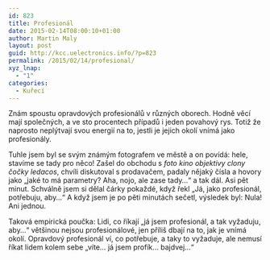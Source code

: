 ```yaml
---
id: 823
title: Profesionál
date: 2015-02-14T08:00:10+01:00
author: Martin Maly
layout: post
guid: http://kcc.uelectronics.info/?p=823
permalink: /2015/02/14/profesional/
xyz_lnap:
  - "1"
categories:
  - Kuřecí
---
```

Znám spoustu opravdových profesionálů v různých oborech. Hodně věcí mají společných, a ve sto procentech případů i jeden povahový rys. Totiž že naprosto neplýtvají svou energií na to, jestli je jejich okolí vnímá jako profesionály.

Tuhle jsem byl se svým známým fotografem ve městě a on povídá: hele, stavíme se tady pro něco! Zašel do obchodu s _foto kino objektivy clony čočky ledacos_, chvíli diskutoval s prodavačem, padaly nějaký čísla a hovory jako &#8222;jaké to má parametry? Aha, nojo, ale zase tady&#8230;&#8220; a tak dál. Asi pět minut. Schválně jsem si dělal čárky pokaždé, když řekl &#8222;Já, jako profesionál, potřebuju, aby&#8230;&#8220; A když jsem je po pěti minutách sečetl, výsledek byl: Nula! Ani jednou.

Taková empirická poučka: Lidi, co říkají &#8222;já jsem profesionál, a tak vyžaduju, aby&#8230;&#8220; většinou nejsou profesionálové, jen příliš dbají na to, jak je vnímá okolí. Opravdový profesionál ví, co potřebuje, a taky to vyžaduje, ale nemusí říkat lidem kolem sebe &#8222;víte&#8230; já jsem profík&#8230; bajdvej&#8230;&#8220;